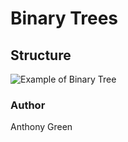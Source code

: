 ﻿# Binary Trees

## Structure
![Example of Binary Tree](http://Example)


### Author
Anthony Green

